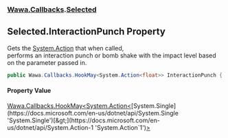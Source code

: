 ### [Wawa.Callbacks](Wawa.Callbacks.md 'Wawa.Callbacks').[Selected](Selected.md 'Wawa.Callbacks.Selected')

## Selected.InteractionPunch Property

Gets the [System.Action](https://docs.microsoft.com/en-us/dotnet/api/System.Action 'System.Action') that when called,  
performs an interaction punch or bomb shake with the impact level based on the parameter passed in.

```csharp
public Wawa.Callbacks.HookMay<System.Action<float>> InteractionPunch { get; }
```

#### Property Value
[Wawa.Callbacks.HookMay&lt;](HookMay{T}.md 'Wawa.Callbacks.HookMay<T>')[System.Action&lt;](https://docs.microsoft.com/en-us/dotnet/api/System.Action-1 'System.Action`1')[System.Single](https://docs.microsoft.com/en-us/dotnet/api/System.Single 'System.Single')[&gt;](https://docs.microsoft.com/en-us/dotnet/api/System.Action-1 'System.Action`1')[&gt;](HookMay{T}.md 'Wawa.Callbacks.HookMay<T>')